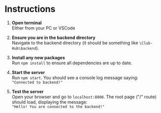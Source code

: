 # Instructions

1. **Open terminal**  
   Either from your PC or VSCode

2. **Ensure you are in the backend directory**  
   Navigate to the backend directory (it should be something like `\Club-Hub\backend`).

3. **Install any new packages**  
   Run `npm install` to ensure all dependencies are up to date.

4. **Start the server**  
   Run `npm start`. You should see a console log message saying:  
   `"Connected to backend!"`

5. **Test the server**  
   Open your browser and go to `localhost:8800`. The root page ("/" route) should load, displaying the message:  
   `"Hello! You are connected to the backend!"`
